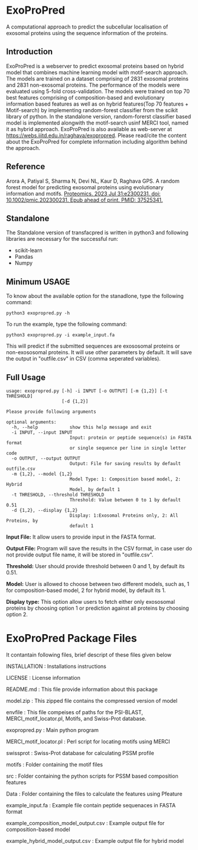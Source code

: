 # **ExoProPred**
A computational approach to predict the subcellular localisation of exosomal proteins using the sequence information of the proteins.
## Introduction
ExoProPred is a webserver to predict exosomal proteins based on hybrid model that combines machine learning model with motif-search approach. The models are trained on a dataset comprising of 2831 exosomal proteins and 2831 non-exosomal proteins. The performance of the models were evaluated using 5-fold cross-validation. The models were trained on top 70 best features comprising of composition-based and evolutionary information based features as well as on hybrid features(Top 70 features + Motif-search) by implementing random-forest classifier from the scikit library of python. In the standalone version, random-forerst classifier based model is implemented alongwith the motif-search usinf MERCI tool, named it as hybrid approach.
ExoProPred is also available as web-server at https://webs.iiitd.edu.in/raghava/exopropred. Please read/cite the content about the ExoProPred for complete information including algorithm behind the approach.
## Reference
Arora A, Patiyal S, Sharma N, Devi NL, Kaur D, Raghava GPS. A random forest model for predicting exosomal proteins using evolutionary information and motifs. <a href="https://pubmed.ncbi.nlm.nih.gov/37525341/">Proteomics. 2023 Jul 31:e2300231. doi: 10.1002/pmic.202300231. Epub ahead of print. PMID: 37525341. </a>

## Standalone
The Standalone version of transfacpred is written in python3 and following libraries are necessary for the successful run:
- scikit-learn
- Pandas
- Numpy

## Minimum USAGE
To know about the available option for the stanadlone, type the following command:
```
python3 exopropred.py -h
```
To run the example, type the following command:
```
python3 exopropred.py -i example_input.fa
```
This will predict if the submitted sequences are exososomal proteins or non-exososomal proteins. It will use other parameters by default. It will save the output in "outfile.csv" in CSV (comma seperated variables).

## Full Usage
```
usage: exopropred.py [-h] -i INPUT [-o OUTPUT] [-m {1,2}] [-t THRESHOLD]
                     [-d {1,2}]
```
```
Please provide following arguments

optional arguments:
  -h, --help            show this help message and exit
  -i INPUT, --input INPUT
                        Input: protein or peptide sequence(s) in FASTA format
                        or single sequence per line in single letter code
  -o OUTPUT, --output OUTPUT
                        Output: File for saving results by default outfile.csv
  -m {1,2}, --model {1,2}
                        Model Type: 1: Composition based model, 2: Hybrid
                        Model, by default 1
  -t THRESHOLD, --threshold THRESHOLD
                        Threshold: Value between 0 to 1 by default 0.51
  -d {1,2}, --display {1,2}
                        Display: 1:Exosomal Proteins only, 2: All Proteins, by
                        default 1
```

**Input File:** It allow users to provide input in the FASTA format.

**Output File:** Program will save the results in the CSV format, in case user do not provide output file name, it will be stored in "outfile.csv".

**Threshold:** User should provide threshold between 0 and 1, by default its 0.51.

**Model:** User is allowed to choose between two different models, such as, 1 for composition-based model, 2 for hybrid model, by default its 1.

**Display type:** This option allow users to fetch either only exososomal proteins by choosing option 1 or prediction against all proteins by choosing option 2.

ExoProPred Package Files
=========================
It contantain following files, brief descript of these files given below

INSTALLATION                              : Installations instructions

LICENSE                                   : License information

README.md                                 : This file provide information about this package

model.zip                                 : This zipped file contains the compressed version of model

envfile                                   : This file compeises of paths for the PSI-BLAST, MERCI_motif_locator.pl, Motifs, and Swiss-Prot database.

exopropred.py                             : Main python program

MERCI_motif_locator.pl                    : Perl script for locating motifs using MERCI

swissprot                                 : Swiss-Prot database for calculating PSSM profile

motifs                                    : Folder containing the motif files

src                                       : Folder containing the python scripts for PSSM based composition features

Data                                      : Folder containing the files to calculate the features using Pfeature

example_input.fa                          : Example file contain peptide sequenaces in FASTA format

example_composition_model_output.csv      : Example output file for composition-based model

example_hybrid_model_output.csv           : Example output file for hybrid model
